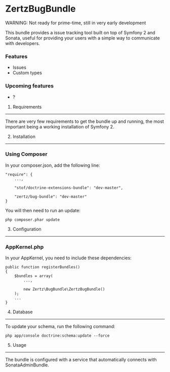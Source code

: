 ZertzBugBundle
========================

WARNING: Not ready for prime-time, still in very early development

This bundle provides a issue tracking tool built on top of Symfony 2 and
Sonata, useful for providing your users with a simple way to communicate with
developers.

### Features
- Issues
- Custom types

### Upcoming features
- ?

1) Requirements
----------------------------------

There are very few requirements to get the bundle up and running, the most
important being a working installation of Symfony 2.

2) Installation
----------------------------------

### Using Composer

In your composer.json, add the following line:

    "require": {
        ...,

        "stof/doctrine-extensions-bundle": "dev-master",

        "zertz/bug-bundle": "dev-master"
    }

You will then need to run an update:

    php composer.phar update

3) Configuration
----------------------------------

### AppKernel.php

In your AppKernel, you need to include these dependencies:

    public function registerBundles()
    {
        $bundles = array(
            ...,

            new Zertz\BugBundle\ZertzBugBundle()
        );
        ...
    }

4) Database
----------------------------------

To update your schema, run the following command:

    php app/console doctrine:schema:update --force

5) Usage
----------------------------------

The bundle is configured with a service that automatically connects with
SonataAdminBundle.
